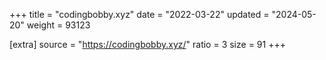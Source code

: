 +++
title = "codingbobby.xyz"
date = "2022-03-22"
updated = "2024-05-20"
weight = 93123

[extra]
source = "https://codingbobby.xyz/"
ratio = 3
size = 91
+++
